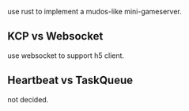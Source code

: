 use rust to implement a mudos-like mini-gameserver.

##  KCP vs Websocket

use websocket to support h5 client.

## Heartbeat vs TaskQueue

not decided.
